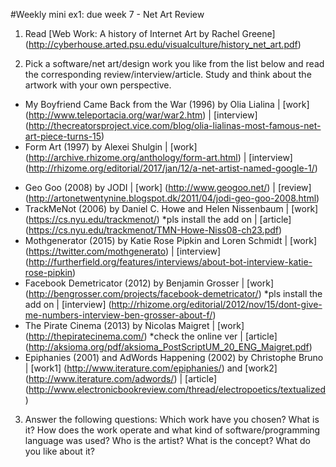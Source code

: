 #Weekly mini ex1: due week 7 - Net Art Review
	
1. Read [Web Work: A history of Internet Art by Rachel Greene] (http://cyberhouse.arted.psu.edu/visualculture/history_net_art.pdf)  
	
2. Pick a software/net art/design work you like from the list below and read the corresponding review/interview/article. Study and think about the artwork with your own perspective.
  * My Boyfriend Came Back from the War (1996) by Olia Lialina | [work] (http://www.teleportacia.org/war/war2.htm) | [interview] (http://thecreatorsproject.vice.com/blog/olia-lialinas-most-famous-net-art-piece-turns-15)  
  * Form Art (1997) by Alexei Shulgin | [work] (http://archive.rhizome.org/anthology/form-art.html) | [interview] (http://rhizome.org/editorial/2017/jan/12/a-net-artist-named-google-1/)   
  + Geo Goo (2008) by JODI | [work] (http://www.geogoo.net/) | [review] (http://artonetwentynine.blogspot.dk/2011/04/jodi-geo-goo-2008.html)
  + TrackMeNot (2006) by Daniel C. Howe and Helen Nissenbaum | [work] (https://cs.nyu.edu/trackmenot/) *pls install the add on | [article] (https://cs.nyu.edu/trackmenot/TMN-Howe-Niss08-ch23.pdf)
  + Mothgenerator (2015) by Katie Rose Pipkin and Loren Schmidt | [work] (https://twitter.com/mothgenerato) | [interview] (http://furtherfield.org/features/interviews/about-bot-interview-katie-rose-pipkin) 
  + Facebook Demetricator (2012) by Benjamin Grosser | [work]  (http://bengrosser.com/projects/facebook-demetricator/)  *pls install the add on | [interview] (http://rhizome.org/editorial/2012/nov/15/dont-give-me-numbers-interview-ben-grosser-about-f/)  
  + The Pirate Cinema (2013) by Nicolas Maigret | [work] (http://thepiratecinema.com/) *check the online ver | [article] (http://aksioma.org/pdf/aksioma_PostScriptUM_20_ENG_Maigret.pdf) 
  + Epiphanies (2001) and AdWords Happening (2002) by Christophe Bruno | [work1] (http://www.iterature.com/epiphanies/) and [work2] (http://www.iterature.com/adwords/) |  [article] (http://www.electronicbookreview.com/thread/electropoetics/textualized)

3. Answer the following questions: Which work have you chosen? What is it? How does the work operate and what kind of software/programming language was used? Who is the artist? What is the concept? What do you like about it? 
